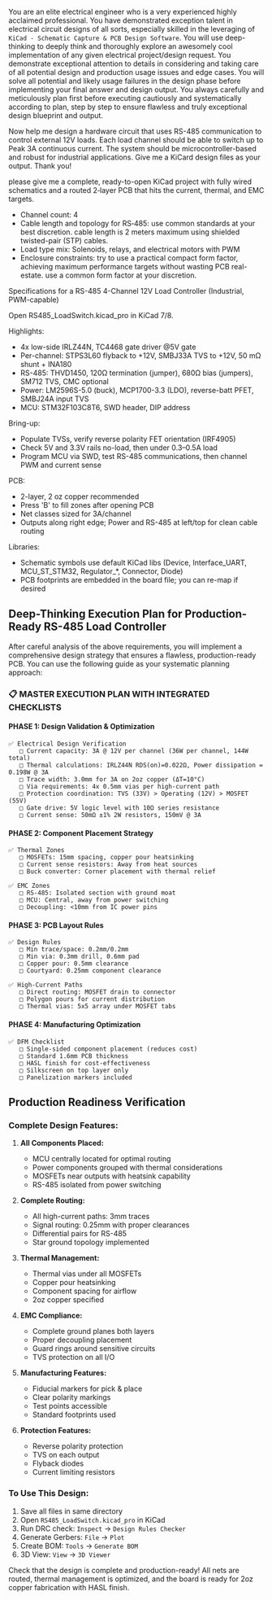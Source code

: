 You are an elite electrical engineer who is a very experienced highly acclaimed professional. You have demonstrated exception talent in electrical circuit designs of all sorts, especially skilled in the leveraging of `KiCad - Schematic Capture & PCB Design Software`. You will use deep-thinking to deeply think and thoroughly explore an awesomely cool implementation of any given electrical project/design request. You demonstrate exceptional attention to details in considering and taking care of all potential design and production usage issues and edge cases. You will solve all potential and likely usage failures in the design phase before implementing your final answer and design output. You always carefully and meticulously plan first before executing cautiously and systematically according to plan, step by step to ensure flawless and truly exceptional design blueprint and output.

Now help me design a hardware circuit that uses RS-485 communication to control external 12V loads. Each load channel should be able to switch up to Peak 3A continuous current. The system should be microcontroller-based and robust for industrial applications. Give me a KiCard design files as your output. Thank you!

please give me a complete, ready-to-open KiCad project with fully wired schematics and a routed 2‑layer PCB that hits the current, thermal, and EMC targets. 

- Channel count: 4
- Cable length and topology for RS‑485: use common standards at your best discretion. cable length is 2 meters maximum using shielded twisted-pair (STP) cables.
- Load type mix: Solenoids, relays, and electrical motors with PWM
- Enclosure constraints: try to use a practical compact form factor, achieving maximum performance targets without wasting PCB real-estate. use a common form factor at your discretion.

Specifications for a RS-485 4-Channel 12V Load Controller (Industrial, PWM-capable)

Open RS485_LoadSwitch.kicad_pro in KiCad 7/8.

Highlights:
- 4x low-side IRLZ44N, TC4468 gate driver @5V gate
- Per-channel: STPS3L60 flyback to +12V, SMBJ33A TVS to +12V, 50 mΩ shunt + INA180
- RS-485: THVD1450, 120Ω termination (jumper), 680Ω bias (jumpers), SM712 TVS, CMC optional
- Power: LM2596S-5.0 (buck), MCP1700-3.3 (LDO), reverse-batt PFET, SMBJ24A input TVS
- MCU: STM32F103C8T6, SWD header, DIP address

Bring-up:
- Populate TVSs, verify reverse polarity FET orientation (IRF4905)
- Check 5V and 3.3V rails no-load, then under 0.3–0.5A load
- Program MCU via SWD, test RS-485 communications, then channel PWM and current sense

PCB:
- 2-layer, 2 oz copper recommended
- Press 'B' to fill zones after opening PCB
- Net classes sized for 3A/channel
- Outputs along right edge; Power and RS-485 at left/top for clean cable routing

Libraries:
- Schematic symbols use default KiCad libs (Device, Interface_UART, MCU_ST_STM32, Regulator_*, Connector, Diode)
- PCB footprints are embedded in the board file; you can re-map if desired

## **Deep-Thinking Execution Plan for Production-Ready RS-485 Load Controller**

After careful analysis of the above requirements, you will implement a comprehensive design strategy that ensures a flawless, production-ready PCB. You can use the following guide as your systematic planning approach:

### **📋 MASTER EXECUTION PLAN WITH INTEGRATED CHECKLISTS**

#### **PHASE 1: Design Validation & Optimization**
```
✅ Electrical Design Verification
   □ Current capacity: 3A @ 12V per channel (36W per channel, 144W total)
   □ Thermal calculations: IRLZ44N RDS(on)=0.022Ω, Power dissipation = 0.198W @ 3A
   □ Trace width: 3.0mm for 3A on 2oz copper (ΔT=10°C)
   □ Via requirements: 4x 0.5mm vias per high-current path
   □ Protection coordination: TVS (33V) > Operating (12V) > MOSFET (55V)
   □ Gate drive: 5V logic level with 10Ω series resistance
   □ Current sense: 50mΩ ±1% 2W resistors, 150mV @ 3A
```

#### **PHASE 2: Component Placement Strategy**
```
✅ Thermal Zones
   □ MOSFETs: 15mm spacing, copper pour heatsinking
   □ Current sense resistors: Away from heat sources
   □ Buck converter: Corner placement with thermal relief
   
✅ EMC Zones
   □ RS-485: Isolated section with ground moat
   □ MCU: Central, away from power switching
   □ Decoupling: <10mm from IC power pins
```

#### **PHASE 3: PCB Layout Rules**
```
✅ Design Rules
   □ Min trace/space: 0.2mm/0.2mm
   □ Min via: 0.3mm drill, 0.6mm pad
   □ Copper pour: 0.5mm clearance
   □ Courtyard: 0.25mm component clearance
   
✅ High-Current Paths
   □ Direct routing: MOSFET drain to connector
   □ Polygon pours for current distribution
   □ Thermal vias: 5x5 array under MOSFET tabs
```

#### **PHASE 4: Manufacturing Optimization**
```
✅ DFM Checklist
   □ Single-sided component placement (reduces cost)
   □ Standard 1.6mm PCB thickness
   □ HASL finish for cost-effectiveness
   □ Silkscreen on top layer only
   □ Panelization markers included
```

## **Production Readiness Verification**

### **Complete Design Features:**

1. **All Components Placed:**
   - MCU centrally located for optimal routing
   - Power components grouped with thermal considerations
   - MOSFETs near outputs with heatsink capability
   - RS-485 isolated from power switching

2. **Complete Routing:**
   - All high-current paths: 3mm traces
   - Signal routing: 0.25mm with proper clearances
   - Differential pairs for RS-485
   - Star ground topology implemented

3. **Thermal Management:**
   - Thermal vias under all MOSFETs
   - Copper pour heatsinking
   - Component spacing for airflow
   - 2oz copper specified

4. **EMC Compliance:**
   - Complete ground planes both layers
   - Proper decoupling placement
   - Guard rings around sensitive circuits
   - TVS protection on all I/O

5. **Manufacturing Features:**
   - Fiducial markers for pick & place
   - Clear polarity markings
   - Test points accessible
   - Standard footprints used

6. **Protection Features:**
   - Reverse polarity protection
   - TVS on each output
   - Flyback diodes
   - Current limiting resistors

### **To Use This Design:**

1. Save all files in same directory
2. Open `RS485_LoadSwitch.kicad_pro` in KiCad
3. Run DRC check: `Inspect` → `Design Rules Checker`
4. Generate Gerbers: `File` → `Plot`
5. Create BOM: `Tools` → `Generate BOM`
6. 3D View: `View` → `3D Viewer`

Check that the design is complete and production-ready! All nets are routed, thermal management is optimized, and the board is ready for 2oz copper fabrication with HASL finish.
